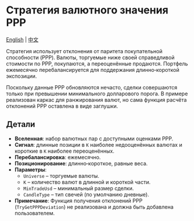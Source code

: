 # Стратегия валютного значения PPP
[English](README.md) | [中文](README_cn.md)

Стратегия использует отклонения от паритета покупательной способности (PPP). Валюты, торгуемые ниже своей справедливой стоимости по PPP, покупаются, а переоценённые продаются. Портфель ежемесячно перебалансируется для поддержания длинно‑короткой экспозиции.

Поскольку данные PPP обновляются нечасто, сделки совершаются только при превышении минимального долларового порога. В примере реализован каркас для ранжирования валют, но сама функция расчёта отклонений PPP оставлена в виде заглушки.

## Детали

- **Вселенная**: набор валютных пар с доступными оценками PPP.
- **Сигнал**: длинные позиции в `K` наиболее недооценённых валютах и короткие в `K` наиболее переоценённых.
- **Перебалансировка**: ежемесячно.
- **Позиционирование**: длинно‑короткое, равные веса.
- **Параметры**:
  - `Universe` – торгуемые валюты.
  - `K` – количество валют в длинной и короткой части.
  - `MinTradeUsd` – минимальный размер сделки.
  - `CandleType` – тип свечей (по умолчанию дневные).
- **Примечание**: Функция получения отклонений PPP (`TryGetPPPDeviation`) не реализована и должна быть добавлена пользователем.

